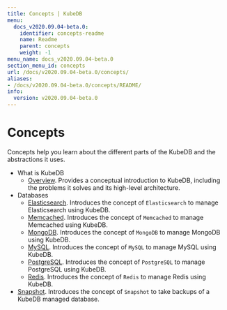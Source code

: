 ```yaml
---
title: Concepts | KubeDB
menu:
  docs_v2020.09.04-beta.0:
    identifier: concepts-readme
    name: Readme
    parent: concepts
    weight: -1
menu_name: docs_v2020.09.04-beta.0
section_menu_id: concepts
url: /docs/v2020.09.04-beta.0/concepts/
aliases:
- /docs/v2020.09.04-beta.0/concepts/README/
info:
  version: v2020.09.04-beta.0
---
```


# Concepts

Concepts help you learn about the different parts of the KubeDB and the abstractions it uses.

- What is KubeDB
  - [Overview](/docs/v2020.09.04-beta.0/concepts/what-is-kubedb/overview). Provides a conceptual introduction to KubeDB, including the problems it solves and its high-level architecture.
- Databases
  - [Elasticsearch](/docs/v2020.09.04-beta.0/concepts/databases/elasticsearch). Introduces the concept of `Elasticsearch` to manage Elasticsearch using KubeDB.
  - [Memcached](/docs/v2020.09.04-beta.0/concepts/databases/memcached). Introduces the concept of `Memcached` to manage Memcached using KubeDB.
  - [MongoDB](/docs/v2020.09.04-beta.0/concepts/databases/mongodb). Introduces the concept of `MongoDB` to manage MongoDB using KubeDB.
  - [MySQL](/docs/v2020.09.04-beta.0/concepts/databases/mysql). Introduces the concept of `MySQL` to manage MySQL using KubeDB.
  - [PostgreSQL](/docs/v2020.09.04-beta.0/concepts/databases/postgres). Introduces the concept of `PostgreSQL` to manage PostgreSQL using KubeDB.
  - [Redis](/docs/v2020.09.04-beta.0/concepts/databases/redis). Introduces the concept of `Redis` to manage Redis using KubeDB.
- [Snapshot](/docs/v2020.09.04-beta.0/concepts/snapshot). Introduces the concept of `Snapshot` to take backups of a KubeDB managed database.
